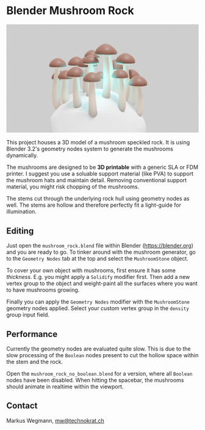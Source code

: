 # Blender Mushroom Rock

![Mushroom Rock Render](./docs/render.png)

This project houses a 3D model of a mushroom speckled rock.
It is using Blender 3.2's geometry nodes system to generate the mushrooms dynamically.

The mushrooms are designed to be **3D printable** with a generic SLA or FDM printer. I suggest you use a soluable support material (like PVA) to support the mushroom hats and maintain detail. Removing conventional support material, you might risk chopping of the mushrooms.

The stems cut through the underlying rock hull using geometry nodes as well. The stems are hollow and therefore perfectly fit a light-guide for illumination.


## Editing

Just open the `mushroom_rock.blend` file within Blender (https://blender.org) and you are ready to go.
To tinker around with the mushroom generator, go to the `Geometry Nodes` tab at the top and select the `MushroomStone` object.

To cover your own object with mushrooms, first ensure it has some *thickness*. E.g. you might apply a `Solidify` modifier first. Then add a new vertex group to the object and weight-paint all the surfaces where you want to have mushrooms growing.

Finally you can apply the `Geometry Nodes` modifier with the `MushroomStone` geometry nodes applied. Select your custom vertex group in the `density` group input field.


## Performance
Currently the geometry nodes are evaluated quite slow. This is due to the slow processing of the `Boolean` nodes present to cut the hollow space within the stem and the rock.

Open the `mushroom_rock_no_boolean.blend` for a version, where all `Boolean` nodes have been disabled. When hitting the spacebar, the mushrooms should animate in realtime within the viewport.


## Contact
Markus Wegmann, mw@technokrat.ch
